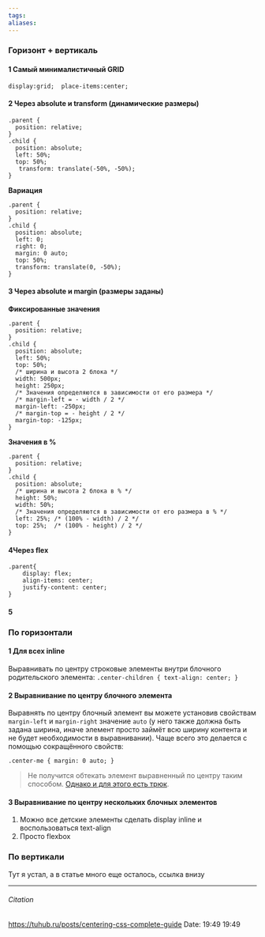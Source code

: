 ```yaml
---
tags: 
aliases: 
---
```

### Горизонт + вертикаль

#### 1 Самый минималистичный GRID
`display:grid;  place-items:center;`

#### 2 Через absolute и transform (динамические размеры)
```
.parent {
  position: relative;
}
.child {
  position: absolute;
  left: 50%;
  top: 50%;
   transform: translate(-50%, -50%);
}
```
**Вариация**
```
.parent {
  position: relative;
}
.child {
  position: absolute;
  left: 0;
  right: 0;
  margin: 0 auto;
  top: 50%;
  transform: translate(0, -50%);
}
```

#### 3 Через absolute и margin (размеры заданы)
**Фиксированные значения**
```
.parent {
  position: relative;
}
.child {
  position: absolute;
  left: 50%;
  top: 50%;
  /* ширина и высота 2 блока */
  width: 500px;  
  height: 250px;
  /* Значения определяются в зависимости от его размера */
  /* margin-left = - width / 2 */
  margin-left: -250px;
  /* margin-top = - height / 2 */
  margin-top: -125px;
}
```
**Значения в %**
```
.parent {
  position: relative;
}
.child {
  position: absolute;
  /* ширина и высота 2 блока в % */
  height: 50%;
  width: 50%;
  /* Значения определяются в зависимости от его размера в % */
  left: 25%; /* (100% - width) / 2 */
  top: 25%;  /* (100% - height) / 2 */
}
```

#### 4Через flex
```
.parent{
	display: flex;
	align-items: center;
	justify-content: center;
}
```

#### 5

### По горизонтали
#### 1 Для всех inline
Выравнивать по центру строковые элементы внутри блочного родительского элемента:
`.center-children { text-align: center; }`
#### 2 Выравнивание по центру блочного элемента
Выравнять по центру блочный элемент вы можете установив свойствам `margin-left` и `margin-right` значение `auto` (у него также должна быть задана ширина, иначе элемент просто займёт всю ширину контента и не будет необходимости в выравнивании). Чаще всего это делается с помощью сокращённого свойств:
```
.center-me { margin: 0 auto; }
```
>Не получится обтекать элемент выравненный по центру таким способом. [Однако и для этого есть трюк](http://css-tricks.com/float-center/).

#### 3 Выравнивание по центру нескольких блочных элементов
1. Можно все детские элементы сделать display inline и воспользоваться text-align
2. Просто flexbox


### По вертикали
Тут я устал, а в статье много еще осталось, ссылка внизу


---
###### Citation
https://tuhub.ru/posts/centering-css-complete-guide
Date: 19:49 19:49
